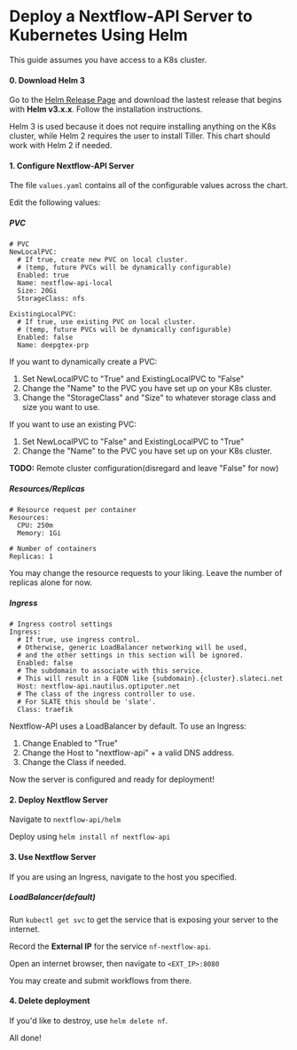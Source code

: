 Deploy a Nextflow-API Server to Kubernetes Using Helm 
===

This guide assumes you have access to a K8s cluster. 

#### 0. Download Helm 3

Go to the [Helm Release Page](https://github.com/helm/helm/releases) and download the lastest release that begins with **Helm v3.x.x**. Follow the installation instructions.

Helm 3 is used because it does not require installing anything on the K8s cluster, while Helm 2 requires the user to install Tiller. This chart should work with Helm 2 if needed. 

#### 1. Configure Nextflow-API Server

The file `values.yaml` contains all of the configurable values across the chart. 

Edit the following values:

##### PVC
```
# PVC
NewLocalPVC:
  # If true, create new PVC on local cluster.
  # (temp, future PVCs will be dynamically configurable)
  Enabled: true
  Name: nextflow-api-local
  Size: 20Gi
  StorageClass: nfs

ExistingLocalPVC:
  # If true, use existing PVC on local cluster.
  # (temp, future PVCs will be dynamically configurable)
  Enabled: false
  Name: deepgtex-prp
```

If you want to dynamically create a PVC:

1. Set NewLocalPVC to "True" and ExistingLocalPVC to "False"
2. Change the "Name" to the PVC you have set up on your K8s cluster.
3. Change the "StorageClass" and "Size" to whatever storage class and size you want to use.

If you want to use an existing PVC:

1. Set NewLocalPVC to "False" and ExistingLocalPVC to "True"
2. Change the "Name" to the PVC you have set up on your K8s cluster.

**TODO:** Remote cluster configuration(disregard and leave "False" for now)

##### Resources/Replicas

```
# Resource request per container
Resources:
  CPU: 250m
  Memory: 1Gi

# Number of containers
Replicas: 1
```

You may change the resource requests to your liking. Leave the number of replicas alone for now.

##### Ingress 

```
# Ingress control settings
Ingress:
  # If true, use ingress control.
  # Otherwise, generic LoadBalancer networking will be used, 
  # and the other settings in this section will be ignored.
  Enabled: false
  # The subdomain to associate with this service.
  # This will result in a FQDN like {subdomain}.{cluster}.slateci.net
  Host: nextflow-api.nautilus.optiputer.net
  # The class of the ingress controller to use. 
  # For SLATE this should be 'slate'. 
  Class: traefik
```

Nextflow-API uses a LoadBalancer by default. To use an Ingress:

1. Change Enabled to "True"
2. Change the Host to "nextflow-api" + a valid DNS address.
3. Change the Class if needed.

Now the server is configured and ready for deployment!

#### 2. Deploy Nextflow Server

Navigate to `nextflow-api/helm`

Deploy using `helm install nf nextflow-api`

#### 3. Use Nextflow Server

If you are using an Ingress, navigate to the host you specified.

##### LoadBalancer(default)

Run `kubectl get svc` to get the service that is exposing your server to the internet.

Record the **External IP** for the service `nf-nextflow-api`.

Open an internet browser, then navigate to `<EXT_IP>:8080` 

You may create and submit workflows from there.

#### 4. Delete deployment

If you'd like to destroy, use `helm delete nf`.

All done!
